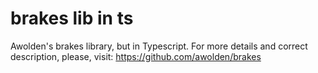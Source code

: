 # brakes lib in ts
Awolden's brakes library, but in Typescript. For more details and correct description, please, visit: https://github.com/awolden/brakes
